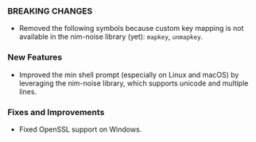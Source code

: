 ### BREAKING CHANGES

* Removed the following symbols because custom key mapping is not available in the nim-noise library (yet): `mapkey`, `unmapkey`.

### New Features

* Improved the min shell prompt (especially on Linux and macOS) by leveraging the nim-noise library, which supports unicode and multiple lines.

### Fixes and Improvements

* Fixed OpenSSL support on Windows.

